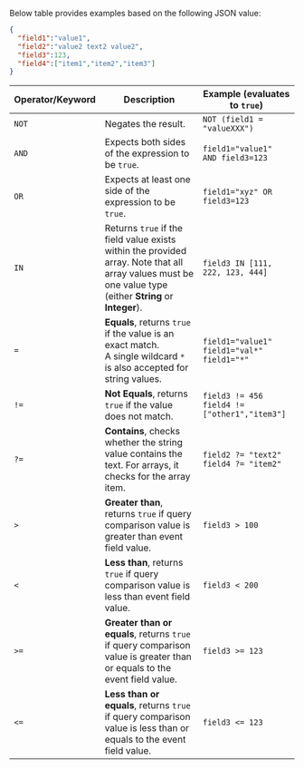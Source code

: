 Below table provides examples based on the following JSON value:
```json
{
  "field1":"value1",
  "field2":"value2 text2 value2",
  "field3":123,
  "field4":["item1","item2","item3"]
}
```

| Operator/Keyword  | Description                                                           | Example (evaluates to `true`) |
| ----------------- | --------------------------------------------------------------------- | ----------------------------- |
| `NOT`             | Negates the result.                                                   | `NOT (field1 = "valueXXX")`   |
| `AND`             | Expects both sides of the expression to be `true`.                    | `field1="value1" AND field3=123` |
| `OR`              | Expects at least one side of the expression to be `true`.             | `field1="xyz" OR field3=123`  |
| `IN`              | Returns `true` if the field value exists within the provided array. Note that all array values must be one value type (either **String** or **Integer**). | `field3 IN [111, 222, 123, 444]` |
| `=`               | **Equals**, returns `true` if the value is an exact match.<br/>A single wildcard `*` is also accepted for string values. | `field1="value1"`<br/>`field1="val*"`<br/>`field1="*"` |
| `!=`              | **Not Equals**, returns `true` if the value does not match.           | `field3 != 456`  <br/>`field4 != ["other1","item3"]` |
| `?=`              | **Contains**, checks whether the string value contains the text.  For arrays, it checks for the array item. | `field2 ?= "text2"` <br/>`field4 ?= "item2"`           |
| `>`               | **Greater than**, returns `true` if query comparison value is greater than event field value. | `field3 > 100` |
| `<`               | **Less than**, returns `true` if query comparison value is less than event field value. | `field3 < 200` |
| `>=`              | **Greater than or equals**, returns `true` if query comparison value is greater than or equals to the event field value. | `field3 >= 123` |
| `<=`              | **Less than or equals**, returns `true` if query comparison value is less than or equals to the event field value. | `field3 <= 123 `|


